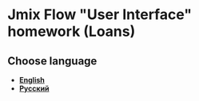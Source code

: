 # Jmix Flow "User Interface" homework (Loans)
## Choose language
- [**English**](/README_en.md)
- [**Русский**](/README_ru.md)